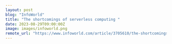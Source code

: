 ```yaml
---
layout: post
blog: "InfoWorld"
title: "The shortcomings of serverless computing "
date: 2023-08-29T09:00:00Z
image: images/infoworld.png
remote_url: "https://www.infoworld.com/article/3705610/the-shortcomings-of-serverless-computing.html#tk.rss_applicationdevelopment"
---
```

